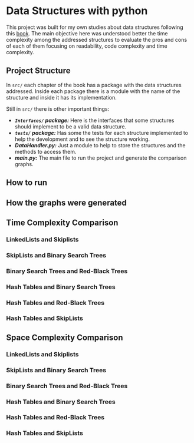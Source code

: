 # Data Structures with python

This project was built for my own studies about data structures following this [book](http://opendatastructures.org/ods-python.pdf).
The main objective here was understood better the time complexity among the addressed structures to evaluate the pros and cons of each of them focusing on readability, code complexity and time complexity.

## Project Structure

In `src/` each chapter of the book has a package with the data structures addressed. Inside each package there is a module 
with the name of the structure and inside it has its implementation. 

Still in `src/` there is other important things:
* ***`Interfaces/` package:*** Here is the interfaces that some structures should implement to be a valid data structure.
* ***`tests/` package:***  Has some the tests for each structure implemented to help the development and to see the structure working.
* ***DataHandler.py:*** Just a module to help to store the structures and the methods to access them.
* ***main.py:*** The main file to run the project and generate the comparison graphs.

## How to run


## How the graphs were generated






## Time Complexity Comparison

### LinkedLists and Skiplists
### SkipLists and Binary Search Trees
### Binary Search Trees and Red-Black Trees
### Hash Tables and Binary Search Trees
### Hash Tables and Red-Black Trees
### Hash Tables and SkipLists


## Space Complexity Comparison

### LinkedLists and Skiplists
### SkipLists and Binary Search Trees
### Binary Search Trees and Red-Black Trees
### Hash Tables and Binary Search Trees
### Hash Tables and Red-Black Trees
### Hash Tables and SkipLists